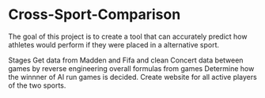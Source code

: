 # Cross-Sport-Comparison

The goal of this project is to create a tool that can accurately predict how athletes would perform if they were placed in a alternative sport.

Stages
Get data from Madden and Fifa and clean
Concert data between games by reverse engineering overall formulas from games
Determine how the winnner of AI run games is decided.
Create website for all active players of the two sports.
